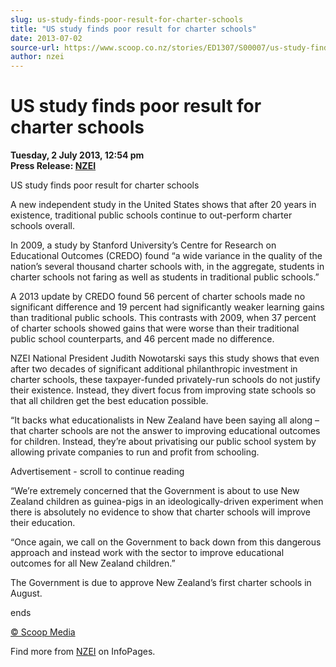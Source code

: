 ```yaml
---
slug: us-study-finds-poor-result-for-charter-schools
title: "US study finds poor result for charter schools"
date: 2013-07-02
source-url: https://www.scoop.co.nz/stories/ED1307/S00007/us-study-finds-poor-result-for-charter-schools.htm
author: nzei
---
```

US study finds poor result for charter schools
==============================================

**Tuesday, 2 July 2013, 12:54 pm**  
**Press Release: [NZEI](https://info.scoop.co.nz/NZEI)**

US study finds poor result for charter schools

A new independent study in the United States shows that after 20 years in existence, traditional public schools continue to out-perform charter schools overall.

In 2009, a study by Stanford University’s Centre for Research on Educational Outcomes (CREDO) found “a wide variance in the quality of the nation’s several thousand charter schools with, in the aggregate, students in charter schools not faring as well as students in traditional public schools.”

A 2013 update by CREDO found 56 percent of charter schools made no significant difference and 19 percent had significantly weaker learning gains than traditional public schools. This contrasts with 2009, when 37 percent of charter schools showed gains that were worse than their traditional public school counterparts, and 46 percent made no difference.

NZEI National President Judith Nowotarski says this study shows that even after two decades of significant additional philanthropic investment in charter schools, these taxpayer-funded privately-run schools do not justify their existence. Instead, they divert focus from improving state schools so that all children get the best education possible.

“It backs what educationalists in New Zealand have been saying all along – that charter schools are not the answer to improving educational outcomes for children. Instead, they’re about privatising our public school system by allowing private companies to run and profit from schooling.

Advertisement - scroll to continue reading





“We’re extremely concerned that the Government is about to use New Zealand children as guinea-pigs in an ideologically-driven experiment when there is absolutely no evidence to show that charter schools will improve their education.

“Once again, we call on the Government to back down from this dangerous approach and instead work with the sector to improve educational outcomes for all New Zealand children.”

The Government is due to approve New Zealand’s first charter schools in August.

ends  

[© Scoop Media](http://www.scoop.co.nz/about/terms.html)

Find more from [NZEI](https://info.scoop.co.nz/NZEI) on InfoPages.